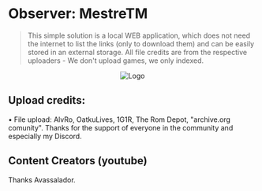 # Observer: MestreTM


> This simple solution is a local WEB application, which does not need the internet to list the links (only to download them) and can be easily stored in an external storage. All file credits are from the respective uploaders - We don't upload games, we only indexed.
> 
<p align="center">
  <img alt="Logo" src="https://i.imgur.com/bnfCoCU.png" />
</p>

## Upload credits:
• File upload: AlvRo, OatkuLives, 1G1R, The Rom Depot, "archive.org comunity".
Thanks for the support of everyone in the community and especially my Discord.


## Content Creators (youtube)
Thanks Avassalador.